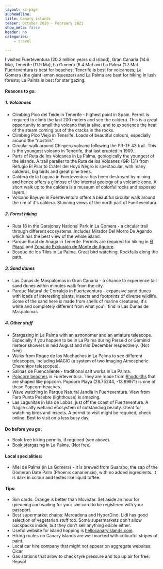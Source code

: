 ```yaml
---
layout: kz-page
subheadline: 
title: Canary islands
teaser: October 2020 - February 2021
show_meta: false
header: no
categories:
    - travel

---
```


I visited Fuerteventura (20.2 million years old island), Gran Canaria (14.6 Ma), Tenerife (11.9 Ma), La Gomera (9.4 Ma) and La Palma (1.7 Ma). Fuerteventura is best for beaches; Tenerife is best for volcanoes; La Gomera (the  giant lemon squeezer) and La Palma are best for hiking in lush forests; La Palma is best for star gazing.

<h4>Reasons to go:</h4>

<h5>1. Volcanoes</h5>
<ul>
  <li>Climbing Pico del Teide in Tenerife - highest point in Spain. Permit is required to climb the last 200 meters and see the caldera. This is a great opportunity to smell the volcano that is alive, and to experience the heat of the steam coming out of the cracks in the rocks.</li>
  <li>Climbing Pico Viejo in Tenerife. Loads of beautiful colours, especially around the "nostrils".</li>
  <li>Circular walk around Chinyero volcano following the PR-TF 43 trail. This is the youngest volcano in Tenerife, that last erupted in 1909.</li>
  <li>Parts of Ruta de los Volcanes in La Palma, geologically the youngest of the islands. A trail paraller to the Ruta de los Volcanes (GR-131) from Refugio El Pilar to Cráter del Hoyo Negro is spectacular, with many calderas, big birds and great pine trees.</li>
  <li>Caldera de la Laguna in Fuerteventura has been destroyed by mining and hence offers a glimpse of the internal geology of a volcanic cone. A short walk up to the caldera is a museum of colorful rocks and exposed layers.</li>
  <li>Volcano Bayuyo in Fuerteventura offers a beautiful circular walk around the rim of it's caldera. Stunning views of the north part of Fuerteventura.</li>
</ul>

<h5>2. Forest hiking</h5>
<ul>
  <li>Ruta 18 in the Garajonay National Park in La Gomera - a circular trail through different ecosystems. Includes Mirador Del Morro De Agando which has the best view of the whole island.</li>
  <li>Parque Rural de Anaga in Tenerife. Permits are required for hiking in <a href="https://centralreservas.tenerife.es/actividad/1" target="_blank">El Pijaral</a> and <a href="https://centralreservas.tenerife.es/actividad/7" target="_blank">Zona de Exclusión de Monte de Aguirre</a>.</li>
  <li>Bosque de los Tilos in La Palma. Great bird watching. Rockfalls along the path.</li>
</ul>

<h5>3. Sand dunes</h5>
<ul>
  <li>Las Dunas de Maspalomas in Gran Canaria - a chance to experience tall sand dunes within minutes walk from the city.</li>
  <li>Parque Natural de Corralejo in Fuerteventura - expansive sand dunes with loads of interesting plants, insects and footprints of diverse wildlife. Some of the sand here is made from shells of marine creatures, it's white and completely different from what you'll find in Las Dunas de Maspalomas.</li>
</ul>

<h5>4. Other stuff</h5>
<ul>
  <li>Stargazing in La Palma with an astronomer and an amature telescope. Especially if you happen to be in La Palma during Perseid or Geminid meteor showers in mid August and mid December respectively. (Not free)</li>
  <li>Walks from Roque de los Muchachos in La Palma to see different telescopes, including MAGIC (a system of two Imaging Atmospheric Cherenkov telescopes).</li>
  <li>Salinas de Fuencaliente - traditional salt works in La Palma.</li>
  <li> <a href="https://fuerteventuractiva.es/en/popcorn-beach/" target="_blank">Popcorn beaches</a> in Fuerteventura. They are made from <a href="https://en.wikipedia.org/wiki/Rhodolith" target="_blank">Rhodoliths</a> that are shaped like popcorn. Popcorn Playa (28.75244, -13.89971) is one of these Popcorn beaches.</li>
  <li>Wave watching in Parque Natural Jandia in Fuerteventura. View from Faro Punta Pesebre (lighthouse) is amazing.</li>
  <li>Las Lagunitas in Isla de Lobos, just off the coast of Fuerteventura. A fragile salty wetland ecosystem of outstanding beauty. Great for watching birds and insects. A permit to visit might be required, check online. Best to visit on a less busy day.</li>
</ul>


<h4>Do before you go:</h4>
<ul>
  <li>Book free hiking permits, if required (see above).</li>
  <li>Book stargazing in La Palma. (Not free)</li>
</ul>



<h4>Local specialities:</h4>
<ul>
  <li>Miel de Palma (in La Gomera) - it is brewed from Guarapo, the sap of the Gomeran Date Palm (Phoenix canariensis), with no added ingredients. It is dark in colour and tastes like liquid toffee.</li>
</ul>



<h4>Tips:</h4>
<ul>
  <li>Sim cards: Orange is better than Movistar. Set aside an hour for queueing and waiting for your sim card to be registered with your passport.</li>
  <li>Best supermarket chains: Mercadona and HyperDino. Lidl has good selection of vegetarian stuff too. Some supermarkets don't allow backpacks inside, but they don't sell anything edible either.</li>
  <li>Useful website for island hopping is <a href="https://www.hellocanaryislands.com/travelling-between-islands/" target="_blank">hellocanaryislands.com</a>.</li>
  <li>Hiking routes on Canary islands are well marked with colourful stripes of paint.</li>
  <li>Local car hire company that might not appear on aggregate websites: Cicar</li>
  <li>Gas stations that allow to check tyre pressure and top up air for free: Repsol</li>
</ul>
